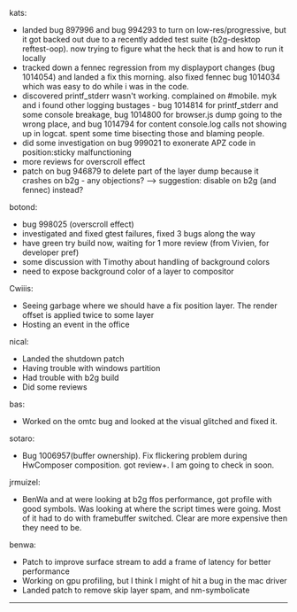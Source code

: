 kats:
* landed bug 897996 and bug 994293 to turn on low-res/progressive, but it got backed out due to a recently added test suite (b2g-desktop reftest-oop). now trying to figure what the heck that is and how to run it locally
* tracked down a fennec regression from my displayport changes (bug 1014054) and landed a fix this morning. also fixed fennec bug 1014034 which was easy to do while i was in the code.
* discovered printf_stderr wasn't working. complained on #mobile. myk and i found other logging bustages - bug 1014814 for printf_stderr and some console breakage, bug 1014800 for browser.js dump going to the wrong place, and bug 1014794 for content console.log calls not showing up in logcat. spent some time bisecting those and blaming people.
* did some investigation on bug 999021 to exonerate APZ code in position:sticky malfunctioning
* more reviews for overscroll effect
* patch on bug 946879 to delete part of the layer dump because it crashes on b2g - any objections? --> suggestion: disable on b2g (and fennec) instead?

botond:
* bug 998025 (overscroll effect)
* investigated and fixed gtest failures, fixed 3 bugs along the way
* have green try build now, waiting for 1 more review (from Vivien, for developer pref)
* some discussion with Timothy about handling of background colors
* need to expose background color of a layer to compositor

Cwiiis:
* Seeing garbage where we should have a fix position layer. The render offset is applied twice to some layer
* Hosting an event in the office

nical:
* Landed the shutdown patch
* Having trouble with windows partition
* Had trouble with b2g build
* Did some reviews

bas:
* Worked on the omtc bug and looked at the visual glitched and fixed it.

sotaro:
* Bug 1006957(buffer ownership). Fix flickering problem during HwComposer composition. got review+. I am going to check in soon.

jrmuizel:
* BenWa and at were looking at b2g ffos performance, got profile with good symbols. Was looking at where the script times were going. Most of it had to do with framebuffer switched. Clear are more expensive then they need to be.

benwa:
* Patch to improve surface stream to add a frame of latency for better performance
* Working on gpu profiling, but I think I might of hit a bug in the mac driver
* Landed patch to remove skip layer spam, and nm-symbolicate

________________


